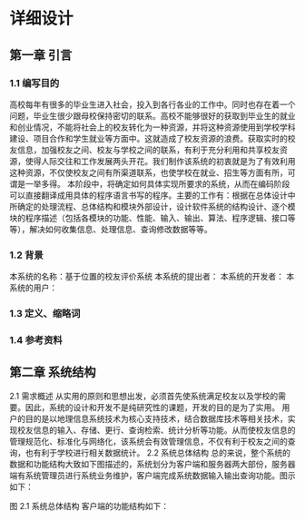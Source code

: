 # 详细设计

## 第一章 引言

### 1.1 编写目的

高校每年有很多的毕业生进入社会，投入到各行各业的工作中。同时也存在着一个问题，毕业生很少跟母校保持密切的联系。高校不能够很好的获取到毕业生的就业和创业情况，不能将社会上的校友转化为一种资源，并将这种资源使用到学校学科建设、项目合作和学生就业等方面中。这就造成了校友资源的浪费。获取实时的校友信息，加强校友之间、校友与学校之间的联系，有利于充分利用和共享校友资源，使得人际交往和工作发展两头开花。我们制作该系统的初衷就是为了有效利用这种资源，不仅使校友之间有所渠道联系，也使学校在就业、招生等方面有所，可谓是一举多得。
本阶段中，将确定如何具体实现所要求的系统，从而在编码阶段可以直接翻译成用具体的程序语言书写的程序。主要的工作有：根据在总体设计中所确定的处理流程、总体结构和模块外部设计，设计软件系统的结构设计、逐个模块的程序描述（包括各模块的功能、性能、输入、输出、算法、程序逻辑、接口等等），解决如何收集信息、处理信息、查询修改数据等等。

### 1.2 背景

本系统的名称：基于位置的校友评价系统
本系统的提出者：
本系统的开发者：
本系统的用户：

### 1.3 定义、缩略词

### 1.4 参考资料

## 第二章 系统结构

2.1 需求概述
从实用的原则和思想出发，必须首先使系统满足校友以及学校的需要。因此，系统的设计和开发不是纯研究性的课题，开发的目的是为了实用。
用户的目的是以地理信息系统技术为核心支持技术，结合数据库技术等相关技术，实现校友信息的输入、存储、更行、查询检索、统计分析等功能。从而使校友信息的管理规范化、标准化与网络化，该系统会有效管理信息，不仅有利于校友之间的查询，也有利于学校进行相关数据统计。
2.2 系统总体结构
总的来说，整个系统的数据和功能结构大致如下图描述的，系统划分为客户端和服务器两大部份，服务器端有系统管理员进行系统业务维护，客户端完成系统数据输入输出查询功能。图示如下：

图 2.1 系统总体结构
客户端的功能结构如下：


